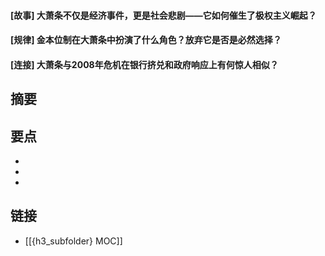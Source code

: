 #### [故事] 大萧条不仅是经济事件，更是社会悲剧——它如何催生了极权主义崛起？


#### [规律] 金本位制在大萧条中扮演了什么角色？放弃它是否是必然选择？


#### [连接] 大萧条与2008年危机在银行挤兑和政府响应上有何惊人相似？


## 摘要


## 要点

- 
- 
- 

## 链接

- [[{h3_subfolder} MOC]]
